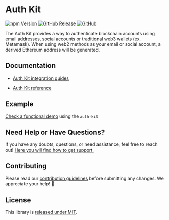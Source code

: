 # Auth Kit

[![npm Version](https://badge.fury.io/js/%40safe-global%2Fauth-kit.svg)](https://badge.fury.io/js/%40safe-global%2Fauth-kit)
[![GitHub Release](https://img.shields.io/github/release/safe-global/safe-core-sdk.svg?style=flat)](https://github.com/safe-global/safe-core-sdk/releases)
[![GitHub](https://img.shields.io/github/license/safe-global/safe-core-sdk)](https://github.com/safe-global/safe-core-sdk/blob/main/LICENSE.md)

The Auth Kit provides a way to authenticate blockchain accounts using email addresses, social accounts or traditional web3 wallets (ex. Metamask). When using web2 methods as your email or social account, a derived Ethereum address will be generated.

## Documentation

- [Auth Kit integration guides](https://docs.safe.global/sdk/auth-kit)

- [Auth Kit reference](https://docs.safe.global/sdk/auth-kit/reference)

## Example

[Check a functional demo](https://github.com/safe-global/safe-core-sdk/tree/main/packages/auth-kit/example) using the `auth-kit`

## Need Help or Have Questions?

If you have any doubts, questions, or need assistance, feel free to reach out! [Here you will find how to get support.](https://github.com/safe-global/safe-core-sdk/tree/main/SUPPORT.md)

## Contributing

Please read our [contribution guidelines](https://github.com/safe-global/safe-core-sdk/tree/main/CONTRIBUTING.md) before submitting any changes. We appreciate your help! 🙌

## License

This library is [released under MIT](https://github.com/safe-global/safe-core-sdk/blob/main/LICENSE.md).
